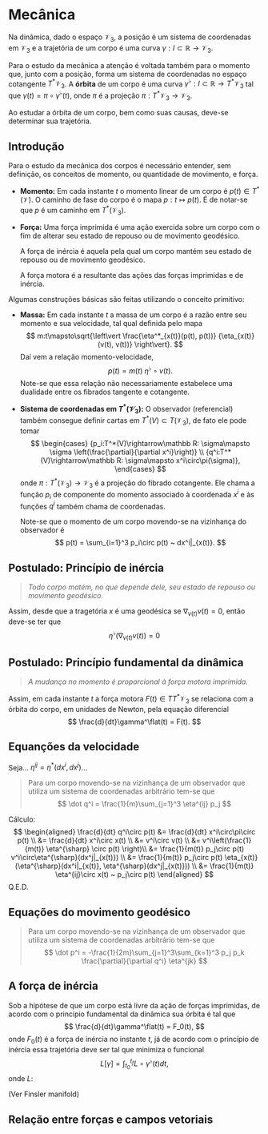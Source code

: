 # Mecânica

Na dinâmica, dado o espaço $\mathcal V_3$,
a posição é um sistema de coordenadas em $\mathcal V_3$
e a trajetória de um corpo é uma curva
$\gamma:I\subset \mathbb R\rightarrow\mathcal V_3$.

Para o estudo da mecânica a atenção é voltada também para
o momento que, junto com a posição, forma um sistema de coordenadas
no espaço cotangente $T^*\mathcal V_3$.
A **órbita** de um corpo é uma curva
$\gamma^\flat:I\subset \mathbb R\rightarrow T^*\mathcal V_3$
tal que $\gamma(t) = \pi\circ\gamma^\flat(t)$, onde
$\pi$ é a projeção $\pi:T^*\mathcal V_3\rightarrow\mathcal V_3$.

Ao estudar a órbita de um corpo, bem como suas causas,
deve-se determinar sua trajetória.

## Introdução

Para o estudo da mecânica dos corpos
é necessário entender, sem definição,
os conceitos de momento,
ou quantidade de movimento, e força.
*   **Momento:**
    Em cada instante $t$ o momento linear
    de um corpo é $p(t)\in T^*(\mathcal V)$.
    O caminho de fase do corpo é o mapa
    $p:t\mapsto p(t)$.
    É de notar-se que $p$ é
    um caminho em $T^*(\mathcal V_3)$.
*   **Força:**
    Uma força imprimida é uma ação exercida
    sobre um corpo com o fim
    de alterar seu estado
    de repouso ou de movimento geodésico.

    A força de inércia
    é aquela pela qual um corpo
    mantém seu estado
    de repouso ou de movimento geodésico.

    A força motora é
    a resultante das ações das forças
    imprimidas e de inércia.

Algumas construções básicas são feitas
utilizando o conceito primitivo:
*   **Massa:**
    Em cada instante $t$ a massa de um corpo
    é a razão entre seu momento e sua velocidade,
    tal qual definida pelo mapa
    $$
    m:t\mapsto\sqrt{\left\vert
        \frac{\eta^*_{x(t)}(p(t), p(t))}
        {\eta_{x(t)}(v(t), v(t))}
    \right\vert}.
    $$
    Daí vem a relação momento-velocidade,
    $$
    p(t) = m(t) ~ \eta^\flat\circ v(t).
    $$
    Note-se que essa relação não necessariamente
    estabelece uma dualidade entre os fibrados
    tangente e cotangente.
*   **Sistema de coordenadas em $T^*(\mathcal V_3)$:**
    O observador (referencial)
    também consegue definir cartas em
    ${T^*(V) \subset T(\mathcal V_3)}$,
    de fato ele pode tomar
    $$
    \begin{cases}
    {p_i:T^*(V)\rightarrow\mathbb R:
    \sigma\mapsto \sigma
    \left(\frac{\partial}{\partial x^i}\right)} \\
    {q^i:T^*(V)\rightarrow\mathbb R:
    \sigma\mapsto x^i\circ\pi(\sigma)},
    \end{cases}
    $$
    onde
    $\pi:T^*(\mathcal V_3)\rightarrow\mathcal V_3$
    é a projeção do fibrado cotangente.
    Ele chama a função $p_i$ de
    componente do momento
    associado à coordenada $x^i$
    e às funções
    $q^i$ também chama de coordenadas.

    Note-se que o momento de um corpo
    movendo-se na vizinhança do observador é
    $$
    p(t) =
    \sum_{i=1}^3 p_i\circ p(t)
    ~ dx^i|_{x(t)}.
    $$

## Postulado: Princípio de inércia

>   *Todo corpo matém, no que depende dele, seu estado de repouso ou
>   movimento geodésico.*

Assim, desde que a tragetória $x$ é uma geodésica
se $\nabla_{v(t)} v(t) = 0$,
então deve-se ter que
$$
\eta^\flat(\nabla_{v(t)} v(t)) = 0
$$

## Postulado: Princípio fundamental da dinâmica

>   *A mudança no momento é proporcional à força motora imprimida.*

Assim, em cada instante $t$ a força motora $F(t)\in TT^*\mathcal V_3$
se relaciona com a órbita do corpo, em unidades de Newton,
pela equação diferencial
$$
\frac{d}{dt}\gamma^\flat(t) = F(t).
$$

## Equanções da velocidade

Seja...
$\eta^{ij} = \eta^*(dx^i, dx^j)$...

>   Para um corpo movendo-se na
>   vizinhança de um observador
>   que utiliza um
>   sistema de coordenadas arbitrário
>   tem-se que
>   $$
\dot q^i = \frac{1}{m}\sum_{j=1}^3 \eta^{ij} p_j
$$

Cálculo:
$$
\begin{aligned}
\frac{d}{dt} q^i\circ p(t) &=
\frac{d}{dt} x^i\circ\pi\circ p(t) \\
&= \frac{d}{dt} x^i\circ x(t) \\
&= v^i\circ v(t) \\
&= v^i\left(\frac{1}{m(t)} \eta^{\sharp} \circ p(t) \right)\\
&= \frac{1}{m(t)} p_j\circ p(t) v^i\circ\eta^{\sharp}(dx^j|_{x(t)}) \\
&= \frac{1}{m(t)} p_j\circ p(t) \eta_{x(t)}(\eta^{\sharp}(dx^i|_{x(t)}, \eta^{\sharp}(dx^j|_{x(t)})) \\
&= \frac{1}{m(t)} \eta^{ij}\circ x(t) ~ p_j\circ p(t)
\end{aligned}
$$
Q.E.D.

## Equações do movimento geodésico

>   Para um corpo movendo-se na
>   vizinhança de um observador
>   que utiliza um
>   sistema de coordenadas arbitrário
>   tem-se que
>   $$
\dot p^i = -\frac{1}{2m}\sum_{j=1}^3\sum_{k=1}^3 p_j p_k \frac{\partial}{\partial q^i} \eta^{jk}
$$

## A força de inércia

Sob a hipótese de que um corpo está livre da ação de forças imprimidas,
de acordo com o princípio fundamental da dinâmica
sua órbita é tal que
$$
\frac{d}{dt}\gamma^\flat(t) = F_0(t),
$$
onde $F_0(t)$ é a força de inércia no instante $t$,
já de acordo com o princípio de inércia essa trajetória deve ser tal
que minimiza o funcional
$$
L[\gamma] = \int_{t_0}^{t_f} L\circ\gamma^\flat(t) dt,
$$
onde $L:$

(Ver Finsler manifold)

## Relação entre forças e campos vetoriais

